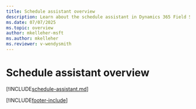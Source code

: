 ```yaml
---
title: Schedule assistant overview
description: Learn about the schedule assistant in Dynamics 365 Field Service, which helps dispatchers match jobs with the right resources.
ms.date: 07/07/2025
ms.topic: overview
author: mkelleher-msft
ms.author: mkelleher
ms.reviewer: v-wendysmith
---
```


# Schedule assistant overview

[!INCLUDE[schedule-assistant.md](../shared/urs/schedule-assistant.md)]

[!INCLUDE[footer-include](../includes/footer-banner.md)]

